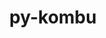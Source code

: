 ---
title: "py-kombu"
layout: cache
categories: [package, develop]
meta: {"compilers": ["none"], "num_specs": 2, "num_specs_by_stack": {"radiuss": 2, "root": 2}, "oss": ["ubuntu24.04"], "platforms": ["linux"], "stacks": ["radiuss", "root"], "targets": ["x86_64_v3"], "versions": ["5.3.5"]}
spec_details: [{"compiler": "none", "hash": "oxgldj77tevaixkvwem6ebecgg3ewvjd", "os": "ubuntu24.04", "platform": "linux", "size": "-", "stacks": ["radiuss", "root"], "target": "x86_64_v3", "variants": ["build_system=python_pip", "~redis"], "versions": ["5.3.5"]}, {"compiler": "none", "hash": "wtve3fcxe3iqa76kzj5qtgwyaivbrhqm", "os": "ubuntu24.04", "platform": "linux", "size": "-", "stacks": ["radiuss", "root"], "target": "x86_64_v3", "variants": ["build_system=python_pip", "~redis"], "versions": ["5.3.5"]}]
---